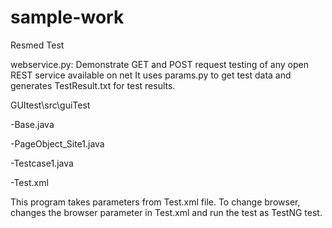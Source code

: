 # sample-work
Resmed Test

webservice.py: Demonstrate GET and POST request testing of any open REST service available on net
It uses params.py to get test data and generates TestResult.txt for test results.


GUItest\src\guiTest

-Base.java

-PageObject_Site1.java

-Testcase1.java

-Test.xml


This program takes parameters from Test.xml file. To change browser, changes the browser parameter in Test.xml and run the test as TestNG test.


